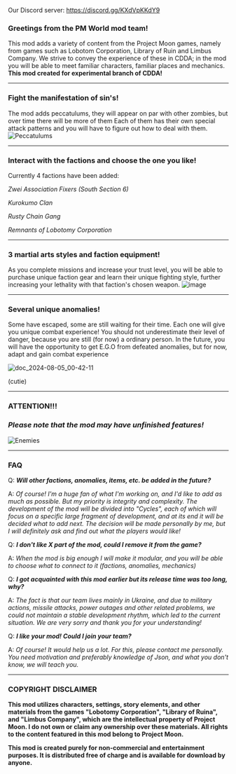 Our Discord server: https://discord.gg/KXdVpKKdY9

### Greetings from the PM World mod team!

This mod adds a variety of content from the Project Moon games, namely from games such as Lobotom Corporation, Library of Ruin and Limbus Company.
We strive to convey the experience of these in CDDA; in the mod you will be able to meet familiar characters, familiar places and mechanics. **This mod created for experimental branch of CDDA!**
***

### Fight the manifestation of sin's!

The mod adds peccatulums, they will appear on par with other zombies, but over time there will be more of them
Each of them has their own special attack patterns and you will have to figure out how to deal with them.
![Peccatulums](https://github.com/user-attachments/assets/b88f0847-c0e9-4a87-bb55-ec1ddba71bc5)

***

### Interact with the factions and choose the one you like!

Currently 4 factions have been added:

*Zwei Association Fixers (South Section 6)*

*Kurokumo Clan*

*Rusty Chain Gang*

*Remnants of Lobotomy Corporation*

***

### 3 martial arts styles and faction equipment!

As you complete missions and increase your trust level, you will be able to purchase unique faction gear and learn their unique fighting style, further increasing your lethality with that faction's chosen weapon.
![image](https://github.com/user-attachments/assets/50cdc727-5953-4832-8863-d394eb276598)
***
### Several unique anomalies!

Some have escaped, some are still waiting for their time. Each one will give you unique combat experience! You should not underestimate their level of danger, because you are still (for now) a ordinary person. In the future, you will have the opportunity to get E.G.O from defeated anomalies, but for now, adapt and gain combat experience



![doc_2024-08-05_00-42-11](https://github.com/user-attachments/assets/f78f35b4-478c-4847-bf2b-048a3faf1ce6)

(cutie)

***
### ATTENTION!!!

### ***Please note that the mod may have unfinished features!***
![Enemies](https://github.com/user-attachments/assets/025f30cb-b058-46f3-846b-d9778cdfcd0a)

***
### FAQ

Q: ***Will other factions, anomalies, items, etc. be added in the future?***

A: *Of course! I'm a huge fan of what I'm working on, and I'd like to add as much as possible. But my priority is integrity and complexity. The development of the mod will be divided into "Cycles", each of which will focus on a specific large fragment of development, and at its end it will be decided what to add next. The decision will be made personally by me, but I will definitely ask and find out what the players would like!*


Q: ***I don't like X part of the mod, could I remove it from the game?***

A: *When the mod is big enough I will make it modular, and you will be able to choose what to connect to it (factions, anomalies, mechanics)*


Q: ***I got acquainted with this mod earlier but its release time was too long, why?***

A: *The fact is that our team lives mainly in Ukraine, and due to military actions, missile attacks, power outages and other related problems, we could not maintain a stable development rhythm, which led to the current situation. We are very sorry and thank you for your understanding!*


Q: ***I like your mod! Could I join your team?***

A: *Of course! It would help us a lot. For this, please contact me personally. You need motivation and preferably knowledge of Json, and what you don't know, we will teach you.*

***

### COPYRIGHT DISCLAIMER

**This mod utilizes characters, settings, story elements, and other materials from the games "Lobotomy Corporation", "Library of Ruina", and "Limbus Company", which are the intellectual property of Project Moon. I do not own or claim any ownership over these materials.
All rights to the content featured in this mod belong to Project Moon.**


**This mod is created purely for non-commercial and entertainment purposes. It is distributed free of charge and is available for download by anyone.**
